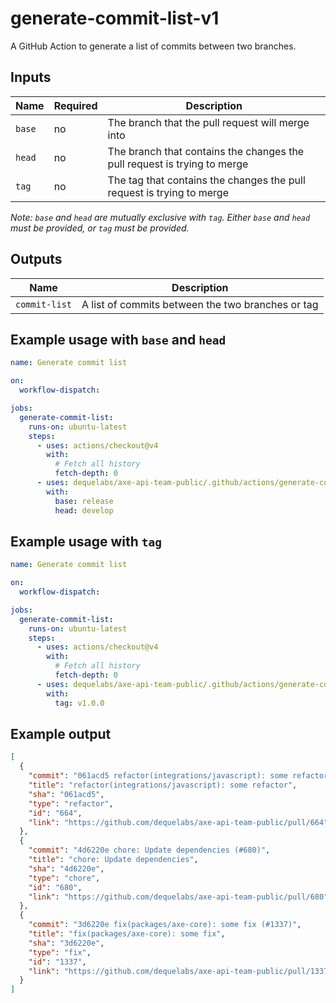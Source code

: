 # generate-commit-list-v1

A GitHub Action to generate a list of commits between two branches.

## Inputs

| Name   | Required | Description                                                              |
| ------ | -------- | ------------------------------------------------------------------------ |
| `base` | no       | The branch that the pull request will merge into                         |
| `head` | no       | The branch that contains the changes the pull request is trying to merge |
| `tag`  | no       | The tag that contains the changes the pull request is trying to merge    |

_Note: `base` and `head` are mutually exclusive with `tag`. Either `base` and `head` must be provided, or `tag` must be provided._

## Outputs

| Name          | Description                                       |
| ------------- | ------------------------------------------------- |
| `commit-list` | A list of commits between the two branches or tag |

## Example usage with `base` and `head`

```yaml
name: Generate commit list

on:
  workflow-dispatch:

jobs:
  generate-commit-list:
    runs-on: ubuntu-latest
    steps:
      - uses: actions/checkout@v4
        with:
          # Fetch all history
          fetch-depth: 0
      - uses: dequelabs/axe-api-team-public/.github/actions/generate-commit-list-v1@main
        with:
          base: release
          head: develop
```

## Example usage with `tag`

```yaml
name: Generate commit list

on:
  workflow-dispatch:

jobs:
  generate-commit-list:
    runs-on: ubuntu-latest
    steps:
      - uses: actions/checkout@v4
        with:
          # Fetch all history
          fetch-depth: 0
      - uses: dequelabs/axe-api-team-public/.github/actions/generate-commit-list-v1@main
        with:
          tag: v1.0.0
```

## Example output

```json
[
  {
    "commit": "061acd5 refactor(integrations/javascript): some refactor (#664)",
    "title": "refactor(integrations/javascript): some refactor",
    "sha": "061acd5",
    "type": "refactor",
    "id": "664",
    "link": "https://github.com/dequelabs/axe-api-team-public/pull/664"
  },
  {
    "commit": "4d6220e chore: Update dependencies (#680)",
    "title": "chore: Update dependencies",
    "sha": "4d6220e",
    "type": "chore",
    "id": "680",
    "link": "https://github.com/dequelabs/axe-api-team-public/pull/680"
  },
  {
    "commit": "3d6220e fix(packages/axe-core): some fix (#1337)",
    "title": "fix(packages/axe-core): some fix",
    "sha": "3d6220e",
    "type": "fix",
    "id": "1337",
    "link": "https://github.com/dequelabs/axe-api-team-public/pull/1337"
  }
]
```
